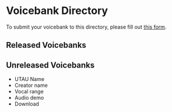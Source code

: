 # Voicebank Directory

To submit your voicebank to this directory, please fill out [this form]().

## Released Voicebanks
## Unreleased Voicebanks

- UTAU Name
- Creator name
- Vocal range
- Audio demo
- Download
